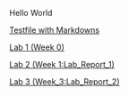 Hello World

[Testfile with Markdowns](/testFile.html)

[Lab 1 (Week 0)](/lab-report-1-week-0.html)

[Lab 2 (Week 1:Lab_Report_1)](/lab-report-2-week-1.html)

[Lab 3 (Week_3:Lab_Report_2)](/lab-report-3-week-2.html)
